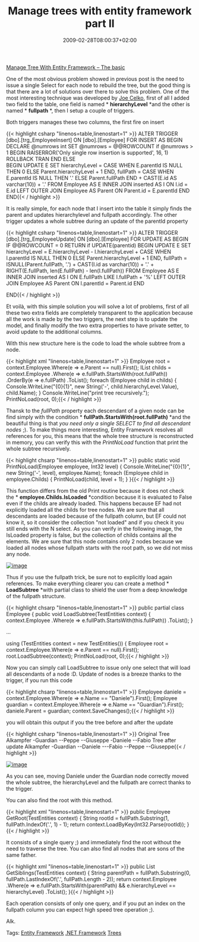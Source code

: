 ﻿---
title: "Manage trees with entity framework part II"
description: ""
date: 2009-02-28T08:00:37+02:00
draft: false
tags: [Enterprise Library]
categories: [Enterprise Library]
---
[Manage Tree With Entity Framework – The basic](http://www.codewrecks.com/blog/index.php/2009/02/27/manage-trees-with-entity-framework/)

One of the most obvious problem showed in previous post is the need to issue a single Select for each node to rebuild the tree, but the good thing is that there are a lot of solutions over there to solve this problem. One of the most interesting technique was developed by [Joe Celko](http://www.celko.com/), first of all I added two field to the table, one field is named * **hierarchyLevel** *and the other is named * **fullpath** *, then I setup a couple of triggers.

Both triggers manages these two columns, the first fire on insert

{{< highlight csharp "linenos=table,linenostart=1" >}}
ALTER TRIGGER [dbo].[trg_EmployeeInsert] ON [dbo].[Employee] FOR INSERT
AS 
BEGIN
    DECLARE @numrows int
    SET @numrows = @@ROWCOUNT
    if @numrows > 1 
    BEGIN
        RAISERROR('Only single row insertion is supported', 16, 1)
        ROLLBACK TRAN
    END
    ELSE    
    BEGIN
        UPDATE 
            E
        SET
            hierarchyLevel    = 
            CASE 
                WHEN E.parentId IS NULL THEN 0
                ELSE Parent.hierarchyLevel + 1
            END,
            fullPath = 
            CASE
                WHEN E.parentId IS NULL THEN '.'
                ELSE Parent.fullPath 
            END + CAST(E.id AS varchar(10)) + '.'
            FROM
                Employee AS E
            INNER JOIN
                inserted AS I ON I.id = E.id
            LEFT OUTER JOIN
                Employee AS Parent ON Parent.id = E.parentId
    END
END{{< / highlight >}}

<!-- Code inserted with Steve Dunn's Windows Live Writer Code Formatter Plugin.  http://dunnhq.com -->

It is really simple, for each node that I insert into the table it simply finds the parent and updates hierarchylevel and fullpath accordingly. The other trigger updates a whole subtree during an update of the parentId property

{{< highlight csharp "linenos=table,linenostart=1" >}}
ALTER TRIGGER [dbo].[trg_EmployeeUpdate] ON [dbo].[Employee] FOR UPDATE
AS 
BEGIN
  IF @@ROWCOUNT = 0 
        RETURN
    if UPDATE(parentid) 
    BEGIN
        UPDATE
            E
        SET
            hierarchyLevel    = 
                E.hierarchyLevel - I.hierarchyLevel + 
                    CASE 
                        WHEN I.parentId IS NULL THEN 0
                        ELSE Parent.hierarchyLevel + 1
                    END,
            fullPath = 
                ISNULL(Parent.fullPath, '.') +
                CAST(I.id as varchar(10)) + '.' +
                RIGHT(E.fullPath, len(E.fullPath) - len(I.fullPath))
            FROM
                Employee AS E
            INNER JOIN
                inserted AS I ON E.fullPath LIKE I.fullPath + '%'
            LEFT OUTER JOIN
                Employee AS Parent ON I.parentId = Parent.id
    END

END{{< / highlight >}}

<!-- Code inserted with Steve Dunn's Windows Live Writer Code Formatter Plugin.  http://dunnhq.com -->

Et voilà, with this simple solution you will solve a lot of problems, first of all these two extra fields are completely transparent to the application because all the work is made by the two triggers, the next step is to update the model, and finally modify the two extra properties to have private setter, to avoid update to the additional columns.

With this new structure here is the code to load the whole subtree from a node.

{{< highlight xml "linenos=table,linenostart=1" >}}
Employee root = context.Employee.Where(e => e.Parent == null).First();
IList<Employee> childs = context.Employee
  .Where(e => e.fullPath.StartsWith(root.fullPath))
  .OrderBy(e => e.fullPath)
  .ToList();
foreach (Employee child in childs)
{
   Console.WriteLine("{0}{1}", new String('-', child.hierarchyLevel.Value), child.Name);
}
Console.WriteLine("print tree recursively.");
PrintNoLoad(root, 0);{{< / highlight >}}

<!-- Code inserted with Steve Dunn's Windows Live Writer Code Formatter Plugin.  http://dunnhq.com -->

Thansk to the *fullPath* property each descendant of a given node can be find simply with the condition * **fullPath.StartsWith(root.fullPath)** *and the beautiful thing is that *you need only a single SELECT* *to find all descendant nodes* ;). To make things more interesting, Entity Framework resolves all references for you, this means that the whole tree structure is reconstructed in memory, you can verify this with the *PrintNoLoad* function that print the whole subtree recursively.

{{< highlight chsarp "linenos=table,linenostart=1" >}}
public static void PrintNoLoad(Employee employee, Int32 level)
{
   Console.WriteLine("{0}{1}", new String('-', level), employee.Name);
   foreach (Employee child in employee.Childs)
   {
      PrintNoLoad(child, level + 1);
   }
}{{< / highlight >}}

<!-- Code inserted with Steve Dunn's Windows Live Writer Code Formatter Plugin.  http://dunnhq.com -->

This function differs from the old Print routine because it does not check the * **employee.Childs.IsLoaded** *condition because it is evaluated to False even if the childs are already loaded. This happens because EF had not explicitly loaded all the childs for tree nodes. We are sure that all descendants are loaded because of the fullpath column, but EF could not know it, so it consider the collection "not loaded" and if you check it you still ends with the N select. As you can verify in the following image, the IsLoaded property is false, but the collection of childs contains all the elements. We are sure that this node contains only 2 nodes because we loaded all nodes whose fullpath starts with the root path, so we did not miss any node.

[![image](http://www.codewrecks.com/blog/wp-content/uploads/2009/02/image-thumb8.png)](http://www.codewrecks.com/blog/wp-content/uploads/2009/02/image8.png)

Thus if you use the fullpath trick, be sure not to explicitly load again references. To make everything clearer you can create a method * **LoadSubtree** *with partial class to shield the user from a deep knowledge of the fullpath structure.

{{< highlight chsarp "linenos=table,linenostart=1" >}}
public partial class Employee
{
   public void LoadSubtree(TestEntities context)
   {
      context.Employee
        .Where(e => e.fullPath.StartsWith(this.fullPath))
        .ToList();
   }

...

using (TestEntities context = new TestEntities())
{
   Employee root = context.Employee.Where(e => e.Parent == null).First();
   root.LoadSubtree(context);
   PrintNoLoad(root, 0);{{< / highlight >}}

<!-- Code inserted with Steve Dunn's Windows Live Writer Code Formatter Plugin.  http://dunnhq.com -->

Now you can simply call LoadSubtree to issue only one select that will load all descendants of a node :D. Update of nodes is a breeze thanks to the trigger, if you run this code

{{< highlight chsarp "linenos=table,linenostart=1" >}}
Employee daniele = context.Employee.Where(e => e.Name == "Daniele").First();
Employee guardian = context.Employee.Where(e => e.Name == "Guardian").First();
daniele.Parent = guardian;
context.SaveChanges();{{< / highlight >}}

<!-- Code inserted with Steve Dunn's Windows Live Writer Code Formatter Plugin.  http://dunnhq.com -->

you will obtain this output if you the tree before and after the update

{{< highlight csharp "linenos=table,linenostart=1" >}}
Original Tree
Alkampfer
-Guardian
--Peppe
--Giuseppe
-Daniele
--Fabio
Tree after update
Alkampfer
-Guardian
--Daniele
---Fabio
--Peppe
--Giuseppe{{< / highlight >}}

<!-- Code inserted with Steve Dunn's Windows Live Writer Code Formatter Plugin.  http://dunnhq.com -->

[![image](http://www.codewrecks.com/blog/wp-content/uploads/2009/02/image-thumb9.png)](http://www.codewrecks.com/blog/wp-content/uploads/2009/02/image9.png)

As you can see, moving Daniele under the Guardian node correctly moved the whole subtree, the hierarchyLevel and the fullpath are correct thanks to the trigger.

You can also find the root with this method.

{{< highlight xml "linenos=table,linenostart=1" >}}
public Employee GetRoot(TestEntities context)
{
   String rootId = fullPath.Substring(1, fullPath.IndexOf('.', 1) - 1);
   return context.LoadByKey<Employee>(Int32.Parse(rootId));
}{{< / highlight >}}

<!-- Code inserted with Steve Dunn's Windows Live Writer Code Formatter Plugin.  http://dunnhq.com -->

It consists of a single query ;) and immediately find the root without the need to traverse the tree. You can also find all nodes that are sons of the same father.

{{< highlight xml "linenos=table,linenostart=1" >}}
public List<Employee> GetSiblings(TestEntities context)
{
   String parentPath = fullPath.Substring(0, fullPath.LastIndexOf('.', fullPath.Length - 2)); 
   return context.Employee
     .Where(e => e.fullPath.StartsWith(parentPath) && e.hierarchyLevel == hierarchyLevel)
     .ToList();
}{{< / highlight >}}

<!-- Code inserted with Steve Dunn's Windows Live Writer Code Formatter Plugin.  http://dunnhq.com -->

Each operation consists of only one query, and if you put an index on the fullpath column you can expect high speed tree operation ;).

Alk.

Tags: [Entity Framework](http://technorati.com/tag/Entity%20Framework) [.NET Framework](http://technorati.com/tag/.NET%20Framework) [Trees](http://technorati.com/tag/Trees)
